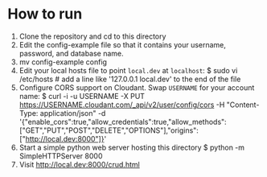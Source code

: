How to run
==========

1. Clone the repository and cd to this directory
2. Edit the config-example file so that it contains your username, password, and database name.
3. mv config-example config
4. Edit your local hosts file to point `local.dev` at `localhost`:
      $ sudo vi /etc/hosts   # add a line like '127.0.0.1 local.dev' to the end of the file
5. Configure CORS support on Cloudant.  Swap `USERNAME` for your account name:
      $ curl -i -u USERNAME -X PUT https://USERNAME.cloudant.com/_api/v2/user/config/cors -H "Content-Type: application/json" -d '{"enable_cors":true,"allow_credentials":true,"allow_methods":["GET","PUT","POST","DELETE","OPTIONS"],"origins":["http://local.dev:8000"]}'
6. Start a simple python web server hosting this directory
      $ python -m SimpleHTTPServer 8000
7. Visit http://local.dev:8000/crud.html

